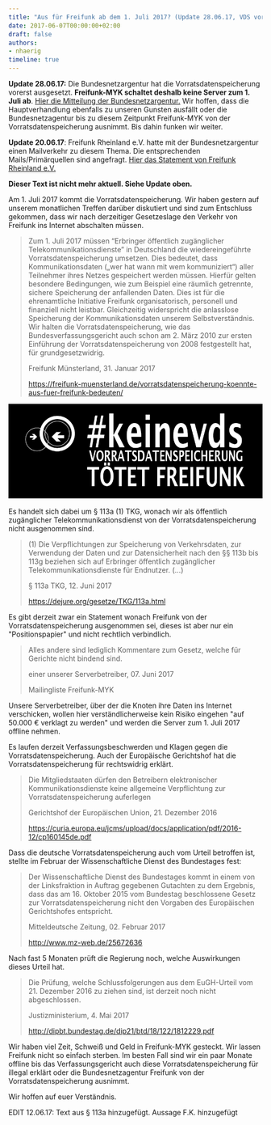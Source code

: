 ```yaml
---
title: "Aus für Freifunk ab dem 1. Juli 2017? (Update 28.06.17, VDS vorerst ausgesetzt)"
date: 2017-06-07T00:00:00+02:00
draft: false
authors:
- nhaerig
timeline: true
---
```


**Update 28.06.17:** Die Bundesnetzargentur hat die Vorratsdatenspeicherung vorerst ausgesetzt. **Freifunk-MYK schaltet deshalb keine Server zum 1. Juli ab**. [Hier die Mitteilung der Bundesnetzargentur.](https://www.bundesnetzagentur.de/DE/Sachgebiete/Telekommunikation/Unternehmen_Institutionen/Anbieterpflichten/OeffentlicheSicherheit/Umsetzung110TKG/VDS_113aTKG/VDS-node.html) Wir hoffen, dass die Hauptverhandlung ebenfalls zu unseren Gunsten ausfällt oder die Bundesnetzagentur bis zu diesem Zeitpunkt Freifunk-MYK von der Vorratsdatenspeicherung ausnimmt. Bis dahin funken wir weiter.

**Update 20.06.17**: Freifunk Rheinland e.V. hatte mit der Bundesnetzargentur einen Mailverkehr zu diesem Thema. Die entsprechenden Mails/Primärquellen sind angefragt. [Hier das Statement von Freifunk Rheinland e.V.](https://www.freifunk-rheinland.net/2017/06/19/vds-ab-juli-nicht-fuer-freifunk-und-den-ffrl/)

**Dieser Text ist nicht mehr aktuell. Siehe Update oben.**

Am 1. Juli 2017 kommt die Vorratsdatenspeicherung. Wir haben gestern auf unserem monatlichen Treffen darüber diskutiert und sind zum Entschluss gekommen, dass wir nach derzeitiger Gesetzeslage den Verkehr von Freifunk ins Internet abschalten müssen.

> Zum 1. Juli 2017 müssen “Erbringer öffentlich zugänglicher Telekommunikationsdienste” in Deutschland die wiedereingeführte Vorratsdatenspeicherung umsetzen. Dies bedeutet, dass Kommunikationsdaten („wer hat wann mit wem kommuniziert“) aller Teilnehmer ihres Netzes gespeichert werden müssen. Hierfür gelten besondere Bedingungen, wie zum Beispiel eine räumlich getrennte, sichere Speicherung der anfallenden Daten. Dies ist für die ehrenamtliche Initiative Freifunk organisatorisch, personell und finanziell nicht leistbar. Gleichzeitig widerspricht die anlasslose Speicherung der Kommunikationsdaten unserem Selbstverständnis. Wir halten die Vorratsdatenspeicherung, wie das Bundesverfassungsgericht auch schon am 2. März 2010 zur ersten Einführung der Vorratsdatenspeicherung von 2008 festgestellt hat, für grundgesetzwidrig.
> 
> Freifunk Münsterland, 31. Januar 2017
> 
> https://freifunk-muensterland.de/vorratsdatenspeicherung-koennte-aus-fuer-freifunk-bedeuten/

![](images/11391775_792720720842412_3846992365130886161_n.jpg)

Es handelt sich dabei um § 113a (1) TKG, wonach wir als öffentlich zugänglicher Telekommunikationsdienst von der Vorratsdatenspeicherung nicht ausgenommen sind.

> (1) Die Verpflichtungen zur Speicherung von Verkehrsdaten, zur Verwendung der Daten und zur Datensicherheit nach den §§ 113b bis 113g beziehen sich auf Erbringer öffentlich zugänglicher Telekommunikationsdienste für Endnutzer. (...)
> 
> § 113a TKG, 12. Juni 2017
> 
> https://dejure.org/gesetze/TKG/113a.html

Es gibt derzeit zwar ein Statement wonach Freifunk von der Vorratsdatenspeicherung ausgenommen sei, dieses ist aber nur ein "Positionspapier" und nicht rechtlich verbindlich.

> Alles andere sind lediglich Kommentare zum Gesetz, welche für Gerichte nicht bindend sind.
> 
> einer unserer Serverbetreiber, 07. Juni 2017
> 
> Mailingliste Freifunk-MYK

Unsere Serverbetreiber, über der die Knoten ihre Daten ins Internet verschicken, wollen hier verständlicherweise kein Risiko eingehen "auf 50.000 € verklagt zu werden" und werden die Server zum 1. Juli 2017 offline nehmen.

Es laufen derzeit Verfassungsbeschwerden und Klagen gegen die Vorratsdatenspeicherung. Auch der Europäische Gerichtshof hat die Vorratsdatenspeicherung für rechtswidrig erklärt.

> Die Mitgliedstaaten dürfen den Betreibern elektronischer Kommunikationsdienste keine allgemeine Verpflichtung zur Vorratsdatenspeicherung auferlegen
> 
> Gerichtshof der Europäischen Union, 21. Dezember 2016
> 
> https://curia.europa.eu/jcms/upload/docs/application/pdf/2016-12/cp160145de.pdf

Dass die deutsche Vorratsdatenspeicherung auch vom Urteil betroffen ist, stellte im Februar der Wissenschaftliche Dienst des Bundestages fest:

> Der Wissenschaftliche Dienst des Bundestages kommt in einem von der Linksfraktion in Auftrag gegebenen Gutachten zu dem Ergebnis, dass das am 16. Oktober 2015 vom Bundestag beschlossene Gesetz zur Vorratsdatenspeicherung nicht den Vorgaben des Europäischen Gerichtshofes entspricht.
> 
> Mitteldeutsche Zeitung, 02. Februar 2017
> 
> http://www.mz-web.de/25672636

Nach fast 5 Monaten prüft die Regierung noch, welche Auswirkungen dieses Urteil hat.

> Die Prüfung, welche Schlussfolgerungen aus dem EuGH-Urteil vom 21. Dezember 2016 zu ziehen sind, ist derzeit noch nicht abgeschlossen.
> 
> Justizministerium, 4. Mai 2017
> 
> http://dipbt.bundestag.de/dip21/btd/18/122/1812229.pdf

Wir haben viel Zeit, Schweiß und Geld in Freifunk-MYK gesteckt. Wir lassen Freifunk nicht so einfach sterben. Im besten Fall sind wir ein paar Monate offline bis das Verfassungsgericht auch diese Vorratsdatenspeicherung für illegal erklärt oder die Bundesnetzagentur Freifunk von der Vorratsdatenspeicherung ausnimmt.

Wir hoffen auf euer Verständnis.

EDIT 12.06.17: Text aus § 113a hinzugefügt. Aussage F.K. hinzugefügt


